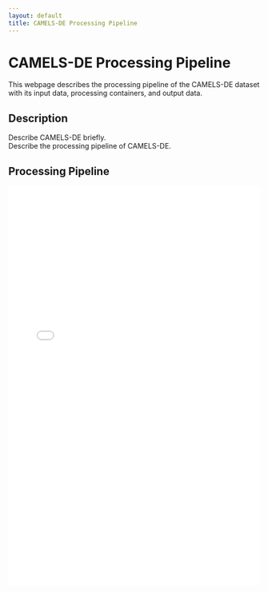 ```yaml
---
layout: default
title: CAMELS-DE Processing Pipeline
---
```


# CAMELS-DE Processing Pipeline

This webpage describes the processing pipeline of the CAMELS-DE dataset with its input data, processing containers, and output data.

## Description

Describe CAMELS-DE briefly.<br>
Describe the processing pipeline of CAMELS-DE.

## Processing Pipeline

<iframe src="assets/camels_reproducibility-Website.drawio.html" frameborder="0" style="width: 100%; height: 800px;"></iframe>